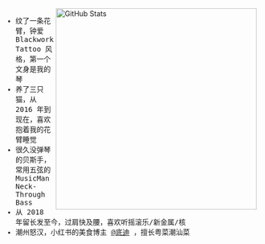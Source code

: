 <img src="https://github-readme-stats.vercel.app/api?username=chengpeiquan&theme=vue&show_icons=true&include_all_commits=true&count_private=true&hide_title=true&layout=compact&hide_border=true&bg_color=ffffff00&text_color=666" width="400" alt="GitHub Stats" align="right" />

<samp>
  <ul>
    <li>纹了一条花臂，钟爱 Blackwork Tattoo 风格，第一个文身是我的琴</li>
    <li>养了三只猫，从 2016 年到现在，喜欢抱着我的花臂睡觉</li>
    <li>很久没弹琴的贝斯手，常用五弦的 MusicMan Neck-Through Bass</li>
    <li>从 2018 年留长发至今，过肩快及腰，喜欢听摇滚乐/新金属/核</li>
    <li>潮州怒汉，小红书的美食博主 <a href="https://github.com/chengpeiquan/cooking-cookbook">@底迪</a> ，擅长粤菜潮汕菜</li>
  </ul>
</samp>
